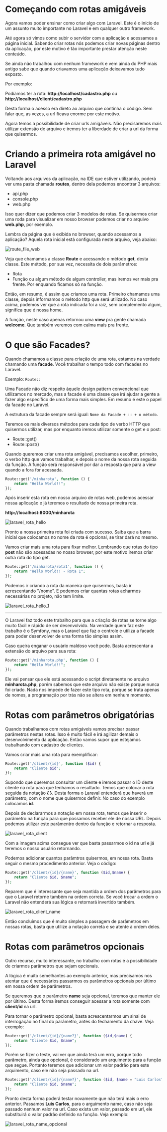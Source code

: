 # Começando com rotas amigáveis

Agora vamos poder ensinar como criar algo com Laravel. Este é o início de um assunto muito importante no Laravel e em qualquer outro framework.

Até agora só vimos como subir o servidor com a aplicação e acessamos a página inicial. Sabendo criar rotas nós podemos criar novas páginas dentro da aplicação, por este motivo é tão importante prestar atenção neste conteúdo.

Se ainda não trabalhou com nenhum framework e vem ainda do PHP mais antigo sabe que quando criavamos uma aplicação deixavamos tudo exposto.

Por exemplo:

Podíamos ter a rota: **http://localhost/cadastro.php** ou **http://localhost/client/cadastro.php**

Desta forma o acesso era direto ao arquivo que continha o código. Sem falar que, as vezes, a url ficava enorme por este motivo.

Agora temos a possibilidade de criar urls amigáveis. Não precisaremos mais utilizar extensão de arquivo e iremos ter a liberdade de criar a url da forma que quisermos.

# Criando a primeira rota amigável no Laravel

Voltando aos arquivos da aplicação, na IDE que estiver utilizando, poderá ver uma pasta chamada **routes**, dentro dela podemos encontrar 3 arquivos:

* api,php
* console.php
* web.php

Isso quer dizer que podemos criar 3 modelos de rotas. Se quisermos criar uma roda para visualizar em nosso browser podemos criar no arquivo **web.php**, por exemplo.

Lembra da página que é exibida no browser, quando acessamos a aplicação? Aquela rota inicial está configurada neste arquivo, veja abaixo:

![route_file_web](./images/route_file_web.png "route_file_web")

Veja que chamamos a classe **Route** e acessando o método **get**, desta classe. Este método, por sua vez, necessita de dois parâmetros:

* Rota
* Função ou algum método de algum controller, mas iremos ver mais pra frente. Por enquando ficamos só na função.

Então, em resumo, é assim que criamos uma rota. Primeiro chamamos uma classe, depois informamos o método http que será utilizado. No caso acima, podemos ver que a rota indicada foi a raiz, sem complemento algum, significa que é nossa home.

A função, neste caso apenas retornou uma **view** pra gente chamada **welcome**. Que também veremos com calma mais pra frente.

# O que são Facades?

Quando chamamos a classe para criação de uma rota, estamos na verdade chamando uma **facade**. Você trabalhar o tempo todo com facades no Laravel.

Exemplo: `Route::`

Uma Facade não diz respeito àquele design pattern convencional que utilizamos no mercado, mas a facade é uma classe que irá ajudar a gente a fazer algo específico de uma forma mais simples. Em resumo é este o papel da facade no Laravel.

A estrutura da facade sempre será igual: `Nome da Facade + :: + o método`.

Teremos os mais diversos métodos para cada tipo de verbo HTTP que quisermos utilizar, mas por enquanto iremos utilizar somente o get e o post:

* Route::get()
* Route::post()

Quando queremos criar uma rota amigável, precisamos escolher, primeiro, o verbo http que vamos trabalhar, e depois o nome da nossa rota seguida da função. A função será responsável por dar a resposta que para a view quando a fora for acessada.

```php
Route::get('/minharota', function () {
    return "Hello World!!";
});
```

Após inserir esta rota em nosso arquivo de rotas web, podemos acessar nossa aplicação e já teremos o resultado de nossa primeira rota.

**http://localhost:8000/minharota**

![laravel_rota_hello](./images/laravel_rota_hello.png "laravel_rota_hello")

Pronto a nossa primeira rota foi criada com sucesso. Saiba que a barra inicial que colocamos no nome da rota é opcional, se tirar dará no mesmo.

Vamos criar mais uma rota para fixar melhor. Lembrando que rotas do tipo **post** não são acessadas no nosso browser, por este motivo iremos criar outra rota do tipo get.

```php
Route::get('/minharota/rota1', function () {
    return "Hello World!! - Rota 1";
});
```

Podemos ir criando a rota da maneira que quisermos, basta ir acrescentando "/nome". E podemos criar quantas rotas acharmos necessárias no projeto, não tem limite.

![laravel_rota_hello_1](./images/laravel_rota_hello_1.png "laravel_rota_hello_1")

***

O Laravel faz todo este trabalho para que a criação de rotas se torne algo muito fácil e rápido de ser desenvolvido. Na verdade quem faz este trabalho é o Symfony, mas o Laravel que faz o controle e utiliza a facade para poder desenvolver de uma forma tão simples assim.

Caso queira enganar o usuário maldoso você pode. Basta acrescentar a extensão do arquivo para sua rota:

```php
Route::get('/minharota.php', function () {
    return "Hello World!!";
});
```

Ele vai pensar que ele está acessando o script diretamente no arquivo **minharota.php**, porém sabemos que este arquivo não existe porque nunca foi criado. Nada nos impede de fazer este tipo rota, porque se trata apenas de nomes, a programação por trás não se altera em nenhum momento.

# Rotas com parâmetros obrigatórias

Quando trabalhamos com rotas amigáveis vamos precisar passar parâmetros nestas rotas. Isso é muito fácil e irá agilizar demais o desenvolvimento da aplicação. Então vamos supor que estejamos trabalhando com cadastro de clientes.

Vamos criar mais uma rota para exemplificar:

```php
Route::get('/client/{id}', function ($id) {
    return "Cliente $id";
});
```

Supondo que queremos consultar um cliente e iremos passar o ID deste cliente na rota para que tenhamos o resultado. Temos que colocar a rota seguida da notação **{ }**. Desta forma o Laraval entenderá que haverá um parâmetro, com o nome que quisermos definir. No caso do exemplo colocamos **id**.

Depois de declararmos a notação em nossa rota, temos que inserir o parâmetro na função para que possamos receber ele de nossa URL. Depois podemos utilizar este parâmentro dentro da função e retornar a resposta.

![laravel_rota_client](./images/laravel_rota_client.png "laravel_rota_client")

Com a imagem acima consegue ver que basta passarmos o id na url e já teremos o nosso usuário retornando.

Podemos adicionar quantos parâmtros quisermos, em nossa rota. Basta seguir o mesmo procedimento anterior. Veja o código:

```php
Route::get('/client/{id}/{name}', function ($id,$name) {
    return "Cliente $id, $name";
});
```

Reparem que é interessante que seja mantida a ordem dos parâmetros para que o Laravel retorne também na ordem correta. Se você trocar a ordem o Laravel não entenderá sua lógica e retornará invertido também.

![laravel_rota_client_name](./images/laravel_rota_client_name.png "laravel_rota_client_name")

Então concluímos que é muito simples a passagem de parâmetros em nossas rotas, basta que utilize a notação correta e se atente à ordem deles.

# Rotas com parâmetros opcionais

Outro recurso, muito interessante, no trabalho com rotas é a possibilidade de criarmos parâmetros que sejam opcionais.

A lógica é muito semelhantes ao exemplo anterior, mas precisamos nos atentar que é necessários passarmos os parâmetros opcionais por último em nossa ordem de parâmetros.

Se queremos que o parâmetro **name** seja opcional, teremos que manter ele por último. Desta forma iremos conseguir acessar a rota somente com **client/id** na url.

Para tornar o parâmetro opcional, basta acrescentarmos um sinal de interrogação no final do parâmetro, antes do fechamento da chave. Veja exemplo:

```php
Route::get('/client/{id}/{name?}', function ($id,$name) {
    return "Cliente $id, $name";
});
```

Porém se fizer o teste, vai ver que ainda terá um erro, porque todo parâmetro, ainda que opcional, é considerado um arquimento para a função que segue. Portanto teremos que adicionar um valor padrão para este arquimento, caso ele não seja passado na url.

```php
Route::get('/client/{id}/{name?}', function ($id, $name = "Luis Carlos") {
    return "Cliente $id, $name";
});
```

Pronto desta forma poderá testar novamente que não terá mais o erro anterior. Passamos **Luis Carlos**, para o arguimento name, caso não seja passado nenhum valor na url. Caso exista um valor, passado em url, ele substituirá o valor padrão definido na função. Veja exemplo:

![laravel_rota_name_opcional](./images/laravel_rota_name_opcional.png "laravel_rota_name_opcional")